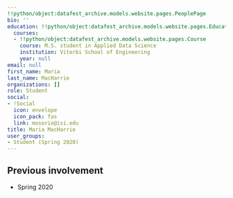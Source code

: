 ```yaml
---
!!python/object:datafest_archive.models.website.pages.PeoplePage
bio: ''
education: !!python/object:datafest_archive.models.website.pages.Education
  courses:
  - !!python/object:datafest_archive.models.website.pages.Course
    course: M.S. student in Applied Data Science
    institution: Viterbi School of Engineering
    year: null
email: null
first_name: Maria
last_name: MacHarrie
organizations: []
role: Student
social:
- !Social
  icon: envelope
  icon_pack: fas
  link: mosorio@isi.edu
title: Maria MacHarrie
user_groups:
- Student (Spring 2020)
---
```



## Previous involvement

* Spring 2020

